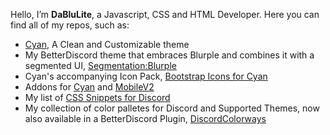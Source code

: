 Hello, I’m <strong>DaBluLite</strong>, a Javascript, CSS and HTML Developer. Here you can find all of my repos, such as:
* [Cyan](https://github.com/DaBluLite/Cyan), A Clean and Customizable theme
* My BetterDiscord theme that embraces Blurple and combines it with a segmented UI, [Segmentation:Blurple](https://github.com/DaBluLite/SegmentationBlurple)
* Cyan's accompanying Icon Pack, [Bootstrap Icons for Cyan](https://github.com/DaBluLite/CyanBootstrapIcons)
* Addons for [Cyan](https://dablulite.github.io/Cyan/Addons) and [MobileV2](https://github.com/DaBluLite/MobileV2/tree/master/Addons)
* My list of [CSS Snippets for Discord](https://github.com/DaBluLite/css-snippets)
* My collection of color palletes for Discord and Supported Themes, now also available in a BetterDiscord Plugin, [DiscordColorways](https://github.com/DaBluLite/DiscordColorways)
